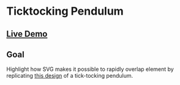# Ticktocking Pendulum

## [Live Demo](https://codepen.io/borntofrappe/full/xNYoaM)

## Goal

Highlight how SVG makes it possible to rapidly overlap element by replicating [this design](https://dribbble.com/shots/3252209-TickTock#shot-description) of a tick-tocking pendulum.